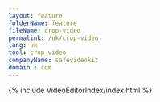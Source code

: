 ```yaml
---
layout: feature
folderName: feature
fileName: crop-video
permalink: /uk/crop-video
lang: uk
tool: crop-video
companyName: safevideokit
domain : com
---
```


{% include VideoEditorIndex/index.html %}

   